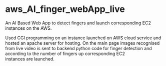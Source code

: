 # aws_AI_finger_webApp_live
An AI Based Web App to detect fingers and launch corresponding EC2 instances on the AWS.

Used CGI programming on an instance launched on AWS cloud service and hosted an apache server for hosting. On the main page images recognised from live video is sent to backend python code for finger detection and according to the number of fingers up corresponding EC2 instances are launched.
